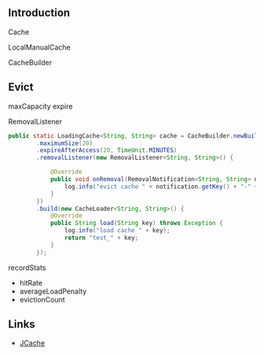 ## Introduction



Cache

LocalManualCache


CacheBuilder


## Evict

maxCapacity
expire


RemovalListener


```java
public static LoadingCache<String, String> cache = CacheBuilder.newBuilder()
        .maximumSize(20)
        .expireAfterAccess(20, TimeUnit.MINUTES)
        .removalListener(new RemovalListener<String, String>() {

            @Override
            public void onRemoval(RemovalNotification<String, String> notification) {
                log.info("evict cache " + notification.getKey() + "-" + notification.getValue());
            }
        })
        .build(new CacheLoader<String, String>() {
            @Override
            public String load(String key) throws Exception {
                log.info("load cache " + key);
                return "test_" + key;
            }
        });
```

recordStats

- hitRate
- averageLoadPenalty
- evictionCount


## Links

- [JCache](/docs/CS/Java/JCache.md)